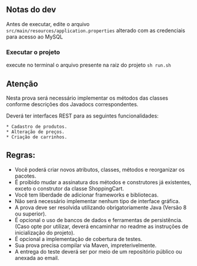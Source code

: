 ## Notas do dev
Antes de executar, edite o arquivo `src/main/resources/application.properties` alterado com as credenciais para acesso ao MySQL


### Executar o projeto

execute no terminal o arquivo presente na raiz do projeto `sh run.sh`



## Atenção
Nesta prova será necessário implementar os métodos das classes conforme descrições dos Javadocs correspondentes.

Deverá ter interfaces REST para as seguintes funcionalidades:

    * Cadastro de produtos.
    * Alteração de preços.
    * Criação de carrinhos.

## Regras:

* Você poderá criar novos atributos, classes, métodos e reorganizar os pacotes.
* É proibido mudar a assinatura dos métodos e construtores já existentes, exceto o construtor da classe ShoppingCart.
* Você tem liberdade de adicionar frameworks e bibliotecas.
* Não será necessário implementar nenhum tipo de interface gráfica.
* A prova deve ser resolvida utilizando obrigatoriamente Java (Versão 8 ou superior).
* É opcional o uso de bancos de dados e ferramentas de persistência. 
(Caso opte por utilizar, deverá encaminhar no readme as instruções de inicialização do projeto).
* É opcional a implementação de cobertura de testes.
* Sua prova precisa compilar via Maven, impreterivelmente.
* A entrega do teste deverá ser por meio de um repositório público ou anexada ao email.